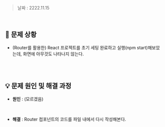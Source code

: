 > 날짜 : 2222.11.15

<br />

## 🚨 문제 상황

- (Router를 활용한) React 프로젝트를 초기 세팅 완료하고 실행(npm start)해보았는데, 화면에 아무것도 나타나지 않는다.

<br /><br />

## 💡 문제 원인 및 해결 과정

- <strong>원인</strong> : (모르겠음)

<br />

- <strong>해결</strong> : Router 컴포넌트의 코드를 파일 내에서 다시 작성해본다.

<br /><br />
